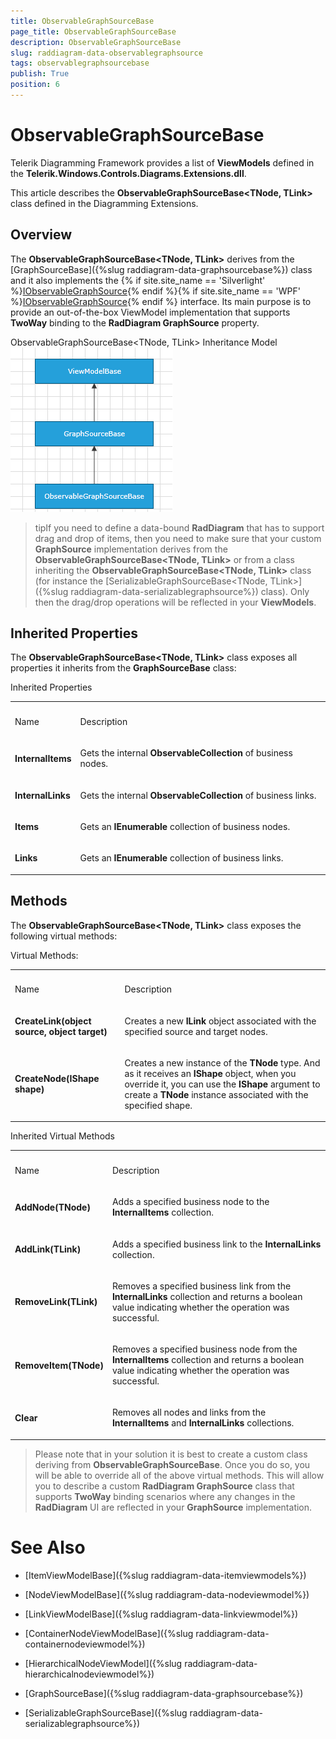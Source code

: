 ```yaml
---
title: ObservableGraphSourceBase
page_title: ObservableGraphSourceBase
description: ObservableGraphSourceBase
slug: raddiagram-data-observablegraphsource
tags: observablegraphsourcebase
publish: True
position: 6
---
```


# ObservableGraphSourceBase



Telerik Diagramming Framework provides a list of __ViewModels__ defined in the __Telerik.Windows.Controls.Diagrams.Extensions.dll__.
	  

This article describes the __ObservableGraphSourceBase<TNode, TLink>__ class defined in the Diagramming Extensions.
	  

## Overview

The __ObservableGraphSourceBase<TNode, TLink>__ derives from the [GraphSourceBase]({%slug raddiagram-data-graphsourcebase%}) class and it also implements the {% if site.site_name == 'Silverlight' %}[IObservableGraphSource](http://www.telerik.com/help/silverlight/t_telerik_windows_diagrams_core_iobservablegraphsource.html){% endif %}{% if site.site_name == 'WPF' %}[IObservableGraphSource](http://www.telerik.com/help/wpf/t_telerik_windows_diagrams_core_iobservablegraphsource.html){% endif %} interface. Its main purpose is to provide an out-of-the-box ViewModel implementation that supports __TwoWay__ binding to the __RadDiagram GraphSource__ property.
		

ObservableGraphSourceBase<TNode, TLink> Inheritance Model![raddiagram-data-observablegraphsource](images/raddiagram-data-observablegraphsource.png)

>tipIf you need to define a data-bound __RadDiagram__ that has to support drag and drop of items, then you need to make sure that your custom __GraphSource__ implementation derives from the __ObservableGraphSourceBase<TNode, TLink>__ or from a class inheriting the __ObservableGraphSourceBase<TNode, TLink>__ class (for instance the [SerializableGraphSourceBase<TNode, TLink>]({%slug raddiagram-data-serializablegraphsource%}) class).  Only then the drag/drop operations will be reflected in your __ViewModels__.
		

## Inherited Properties

The __ObservableGraphSourceBase<TNode, TLink>__ class exposes all properties it inherits from the __GraphSourceBase__ class:
		
<table>Inherited Properties<th><tr><td>

Name</td><td>

Description</td></tr></th><tr><td>

<b>InternalItems</b></td><td>

Gets the internal <b>ObservableCollection</b> of business nodes.
			  </td></tr><tr><td>

<b>InternalLinks</b></td><td>

Gets the internal <b>ObservableCollection</b> of business links.
			  </td></tr><tr><td>

<b>Items</b></td><td>

Gets an <b>IEnumerable</b> collection of business nodes.
			  </td></tr><tr><td>

<b>Links</b></td><td>

Gets an <b>IEnumerable</b> collection of business links.
			  </td></tr></table>

## Methods

The __ObservableGraphSourceBase<TNode, TLink>__ class exposes the following virtual methods:
		
<table>Virtual Methods:<th><tr><td>

Name</td><td>

Description</td></tr></th><tr><td>

<b>CreateLink(object source, object target)</b></td><td>

Creates a new <b>ILink</b> object associated with the specified source and target nodes.
			  </td></tr><tr><td>

<b>CreateNode(IShape shape)</b></td><td>

Creates a new instance of the <b>TNode</b> type. And as it receives an <b>IShape</b> object, when you override it, you can use the <b>IShape</b> argument to create a <b>TNode</b> instance associated with the specified shape.
			  </td></tr></table>
<table>Inherited Virtual Methods<th><tr><td>

Name</td><td>

Description</td></tr></th><tr><td>

<b>AddNode(TNode)</b></td><td>

Adds a specified business node to the <b>InternalItems</b> collection.
			  </td></tr><tr><td>

<b>AddLink(TLink)</b></td><td>

Adds a specified business link to the <b>InternalLinks</b> collection.
			  </td></tr><tr><td>

<b>RemoveLink(TLink)</b></td><td>

Removes a specified business link from the <b>InternalLinks</b> collection and returns a boolean value indicating whether the operation was successful.
			  </td></tr><tr><td>

<b>RemoveItem(TNode)</b></td><td>

Removes a specified business node from the <b>InternalItems</b> collection and returns a boolean value indicating whether the operation was successful.
			  </td></tr><tr><td>

<b>Clear</b></td><td>

Removes all nodes and links from the <b>InternalItems</b>	and <b>InternalLinks</b> collections.
			  </td></tr></table>

>Please note that in your solution it is best to create a custom class deriving from __ObservableGraphSourceBase__. Once you do so, you will be able to override all of the above virtual methods. This will allow you to describe a custom __RadDiagram GraphSource__ class that supports __TwoWay__ binding scenarios where any changes in the __RadDiagram__ UI are reflected in your __GraphSource__ implementation.
		  

# See Also

 * [ItemViewModelBase]({%slug raddiagram-data-itemviewmodels%})

 * [NodeViewModelBase]({%slug raddiagram-data-nodeviewmodel%})

 * [LinkViewModelBase]({%slug raddiagram-data-linkviewmodel%})

 * [ContainerNodeViewModelBase]({%slug raddiagram-data-containernodeviewmodel%})

 * [HierarchicalNodeViewModel]({%slug raddiagram-data-hierarchicalnodeviewmodel%})

 * [GraphSourceBase]({%slug raddiagram-data-graphsourcebase%})

 * [SerializableGraphSourceBase]({%slug raddiagram-data-serializablegraphsource%})
